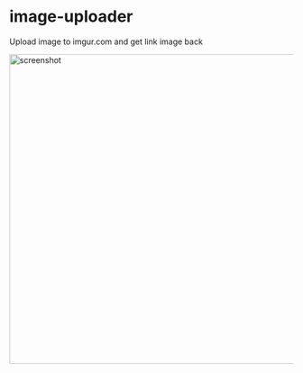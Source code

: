 # image-uploader
Upload image to imgur.com and get link image back

<img src="https://i.imgur.com/cdDhX8s.png" width="550" title="screenshot"/>
